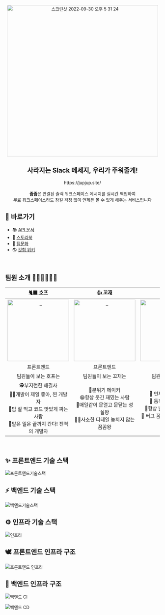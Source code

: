 <div align=center>
  <img width="492" alt="스크린샷 2022-09-30 오후 5 31 24" src="https://user-images.githubusercontent.com/80666066/193769096-9162414f-16ff-4c74-878f-5661b0f671cc.png">
  <h2> 사라지는 Slack 메세지, 우리가 주워줄게! </h2>
  https://jupjup.site/
  <br>
  <br>
  <strong>줍줍</strong>은 연결된 슬랙 워크스페이스 메시지를 실시간 백업하여
  <br>
  무료 워크스페이스라도 잠길 걱정 없이 언제든 볼 수 있게 해주는 서비스입니다
  <br>

</div>

## 📎 바로가기

- 📚 [API 문서](https://dev.jupjup.site/docs)
- 🎁 [스토리북](https://62e64dc73aafd7bc9338ba73-imzhfpkupu.chromatic.com/)
- 🐹 [팀문화](https://selective-archeology-e38.notion.site/858f167439b94c9caee71ab177bce08e)
- 🌎 [깃헙 위키](https://github.com/woowacourse-teams/2022-pickpick/wiki)

<br>

## 팀원 소개 👩🏻‍💻🧑🏻‍💻

|                                              [🐈‍⬛ 호프](https://github.com/moonheekim0118)                                               |                                              [👍 꼬재](https://github.com/kkojae91)                                               |                                               [🌱 봄](https://github.com/JangBomi)                                                |                                               [🏝 써머](https://github.com/hyewoncc)                                               |                                          [🪁 연로그](https://github.com/yeon-06)                                           |
| :-------------------------------------------------------------------------------------------------------------------------------------: | :-------------------------------------------------------------------------------------------------------------------------------: | :-------------------------------------------------------------------------------------------------------------------------------: | :-------------------------------------------------------------------------------------------------------------------------------: | :------------------------------------------------------------------------------------------------------------------------: |
| <a href="https://github.com/moonheekim0118"> <img src="https://avatars.githubusercontent.com/u/61469664?v=4" width=200px alt="_"/> </a> | <a href="https://github.com/kkojae91"> <img src="https://avatars.githubusercontent.com/u/68001045?v=4" width=200px alt="_"/> </a> | <a href="https://github.com/JangBomi"> <img src="https://avatars.githubusercontent.com/u/55357130?v=4" width=200px alt="_"/> </a> | <a href="https://github.com/hyewoncc"> <img src="https://avatars.githubusercontent.com/u/80666066?v=4" width=200px alt="_"/> </a> | <a href="https://github.com/yeon-06"> <img src="https://avatars.githubusercontent.com/u/53105735?v=4" width=200px alt="_"> |
|                                                               프론트엔드                                                                |                                                            프론트엔드                                                             |                                                              백엔드                                                               |                                                              백엔드                                                               |                                                           백엔드                                                           |
|                                                 팀원들이 보는 호프는                                                                    |                                                       팀원들이 보는 꼬재는                                                        |                                                         팀원들이 보는 봄은                                                        |                                               팀원들이 보는 써머는                                                                |                                              팀원들이 보는 연로그는                                                        |
| 🕵️‍부지런한 해결사 <br/> 👩‍💻개발이 제일 좋아, 찐 개발자 <br/> 🍜밥 잘 먹고 코드 맛있게 짜는 사람 <br/> 🚗맡은 일은 끝까지 간다! 진격의 개발자|🤩분위기 메이커<br/>😁항상 웃긴 재밌는 사람<br/>🏃‍매일같이 문열고 문닫는 성실왕<br/>👨‍🏫사소한 디테일 놓치지 않는 꼼꼼왕|🥳 언제나 맑은 긍정왕 <br />🔫 듬직한 트러블 슈터 <br />🤩항상 밝은 분위기 메이커 <br />🎯 버그 꼼짝마! 백발백중 버그 퇴치|🙋‍♀️ 솔선수범 맏언니 <br />🧠 다재다능 아이디어뱅크 <br />💯 멋진 테스트코드에 관심 많은 사람 <br />👩‍💻 개발은 거들 뿐 뭐든지 맡겨만 줘|📚 깔끔하고 센스 있는 정리왕 <br />📰 모든걸 기록하는 꼼꼼한 사람 <br />🌳 팀의 버드나무 든든한 버팀목 <br />😎 코드리뷰는 소나큐브? 아니! 연나큐브!|

<br>

## ✨ 프론트엔드 기술 스택 

![프론트엔드기술스택](https://user-images.githubusercontent.com/80666066/198928140-3b6a081e-f3e6-401e-b58f-568792f67847.png)

## ⚡️ 백엔드 기술 스택 

![백엔드기술스택](https://user-images.githubusercontent.com/80666066/198928111-a3e64d8b-abfb-47ca-a97f-14d690fc40dc.png)

## ⚙️ 인프라 기술 스택 

![인프라](https://user-images.githubusercontent.com/80666066/198929767-4f45e341-aa26-4edd-9467-9e2c265df2e3.png)

## 🕊 프론트엔드 인프라 구조  

![프론트엔드 인프라](https://user-images.githubusercontent.com/80666066/198930210-c01588b1-ffca-4bb3-a2bc-9bbd5148c6e2.png)

## 🦉 백엔드 인프라 구조  

![백엔드 CI](https://user-images.githubusercontent.com/80666066/198933629-a48ebcf7-0d9b-444b-90da-43afe7dd11cc.png)

![백엔드 CD](https://user-images.githubusercontent.com/80666066/198933731-e90f2baf-cd2a-4299-955e-2b4cb9e0825b.png)

